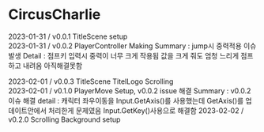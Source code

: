 # CircusCharlie

2023-01-31 / v0.0.1 TitleScene setup    
2023-01-31 / v0.0.2 PlayerController Making
            Summary : jump시 중력적용 이슈발생
            Detail : 점프키 입력시 중력이 너무 크게 작용됨 값을 크게 줘도 엄청 느리게 점프하고 내려옴
            아직해결못함

2023-02-01 / v0.0.3 TitleScene TitelLogo Scrolling     
2023-02-01 / v0.1.0 PlayerMove Setup, v0.0.2 issue 해결
            Summary : v0.0.2 이슈 해결
            detail : 캐릭터 좌우이동을 Input.GetAxis()를 사용했는데
                    GetAxis()를 업데이트안에서 처리한게 문제였음
                    Input.GetKey()사용으로 해결함
2023-02-02 / v0.2.0 Scrolling Background setup    